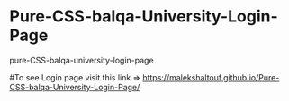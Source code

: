 # Pure-CSS-balqa-University-Login-Page
pure-CSS-balqa-university-login-page

#To see Login page visit this link => https://malekshaltouf.github.io/Pure-CSS-balqa-University-Login-Page/
